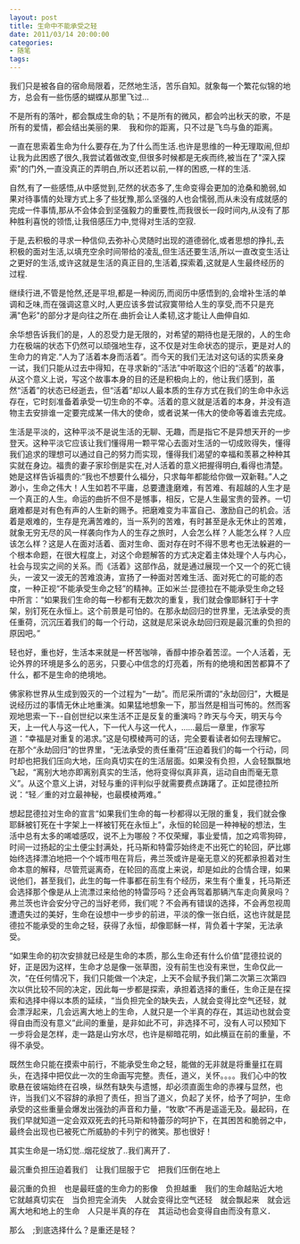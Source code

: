 ```yaml
---
layout: post
title: 生命中不能承受之轻
date: 2011/03/14 20:00:00
categories: 
- 随笔
tags: 
---
```


我们只是被各自的宿命局限着，茫然地生活，苦乐自知。就象每一个繁花似锦的地方，总会有一些伤感的蝴蝶从那里飞过...

不是所有的落叶，都会飘成生命的轨；不是所有的微风，都会吟出秋天的歌，不是所有的爱情，都会结出美丽的果.　我和你的距离，只不过是飞鸟与鱼的距离。

一直在思索着生命为什么要存在,为了什么而生活.也许是思维的一种无理取闹,但却让我为此困惑了很久,我尝试着做改变,但很多时候都是无疾而终,被当在了"深入探索"的门外,一直没真正的弄明白,所以还若以前,一样的困惑,一样的生活.

自然,有了一些感悟,从中感觉到,茫然的状态多了,生命变得会更加的沧桑和脆弱,如果对待事情的处理方式上多了些犹豫,那么坚强的人也会懦弱,而从未没有成就感的完成一件事情,那从不会体会到坚强毅力的重要性,而我很长一段时间内,从没有了那种胜利喜悦的领悟,让我倍感压力中,觉得对生活的空寂.

于是,去积极的寻求一种信仰,去弥补心灵随时出现的道德弱化,或者思想的挣扎,去积极的面对生活,以填充空余时间带给的凌乱,但生活还要生活,所以一直改变生活让之更好的生活,或许这就是生活的真正目的,生活着,探索着,这就是人生最终经历的过程.

继续行进,不管是怆然,还是平坦,都是一种阅历,而阅历中感悟到的,会增补生活的单调和乏味,而在强调这意义时,人更应该多尝试寂寞带给人生的享受,而不只是充满"色彩"的部分才是向往之所在.曲折会让人柔韧,这才能让人曲伸自如.

余华想告诉我们的是，人的忍受力是无限的，对希望的期待也是无限的，人的生命力在极端的状态下仍然可以顽强地生存，这不仅是对生命状态的提示，更是对人的生命力的肯定.“人为了活着本身而活着”。而今天的我们无法对这句话的实质亲身一试，我们只能从过去中得知，在寻求新的“活法”中听取这个旧的“活着”的故事，从这个意义上说，写这个故事本身的目的还是积极向上的，他让我们感到，虽然“活着”的状态已经逝去，但“活着”却以人最本质的生存方式在我们的生命中永远存在，它时刻准备着承受一切生命的不幸。活着的意义就是活着的本身，并没有造物主去安排谁一定要完成某一伟大的使命，或者说某一伟大的使命等着谁去完成。

生活是平淡的，这种平淡不是说生活的无聊、无趣，而是指它不是异想天开的一步登天。这种平淡它应该让我们懂得用一颗平常心去面对生活的一切成败得失，懂得我们追求的理想可以通过自己的努力而实现，懂得我们渴望的幸福和羡慕之种种其实就在身边。福贵的妻子家珍倒是实在,对人活着的意义把握得明白,看得也清楚。她是这样告诉福贵的:“我也不想要什么福分，只求每年都能给你做一双新鞋。”人之渺小，生命之伟大！人生如若不平庸，总要遭逢磨难，有苦难、有超越的人生才是一个真正的人生。命运的曲折不但不是憾事，相反，它是人生最宝贵的营养。一切磨难都是对有色有声的人生新的赐予。把磨难变为丰富自己、激励自己的机会。活着是艰难的，生存是充满苦难的，当一系列的苦难，有时甚至是永无休止的苦难，就象无穷无尽的风一样袭向作为人的生存之旅时，人会怎么样？人能怎么样？人应该怎么样？这是人在面对活着、面对生命、面对存在时不得不思考也无法躲避的一个根本命题，在很大程度上，对这个命题解答的方式决定着主体处理个人与内心，社会与现实之间的关系。而《活着》这部作品，就是通过展现一个又一个的死亡镜头，一波又一波无的苦难浪涛，宣扬了一种面对苦难生活、面对死亡的可能的态度，一种正视“不能承受生命之轻”的精神。正如米兰·昆德拉在不能承受生命之轻中所言：“如果我们生命的每一秒都有无数次的重复，我们就会像耶稣钉于十字架，别钉死在永恒上。这个前景是可怕的。在那永劫回归的世界里，无法承受的责任重荷，沉沉压着我们的每一个行动，这就是尼采说永劫回归观是最沉重的负担的原因吧。”

轻也好，重也好，生活本来就是一杯苦咖啡，香醇中掺杂着苦涩。一个人活着，无论外界的环境是多么的恶劣，只要心中信念的灯亮着，所有的绝境和困苦都算不了什么，都不是生命的绝境地。

佛家称世界从生成到毁灭的一个过程为“一劫”。而尼采所谓的“永劫回归”，大概是说经历过的事情无休止地重演。如果猛地想象一下，那当然是相当可怖的。然而客观地思索一下--自创世纪以来生活不正是反复的重演吗？昨天与今天，明天与今天，上一代人与这一代人，下一代人与这一代人，……最后一章里，作家写道：“幸福是对重复的渴求。”这是句模棱两可的话，完全要看读者如何去理解它。在那个“永劫回归”的世界里，“无法承受的责任重荷”压迫着我们的每一个行动，同时却也把我们压向大地，压向真切实在的生活层面。如果没有负担，人会轻飘飘地飞起，“离别大地亦即离别真实的生活，他将变得似真非真，运动自由而毫无意义”。从这个意义上讲，对轻与重的评判似乎就需要费点踌躇了。正如昆德拉所说：“轻／重的对立最神秘，也最模棱两难。”

想起昆德拉对生命的宣言“如果我们生命的每一秒都得以无限的重复，我们就会像耶稣被钉死在十字架上一样被钉死在永恒上”，永恒的轮回是一种神秘的想法，生活中总有太多的唏嘘感叹，说不上为哪般？不仅荣耀，事业爱情，加之鸡零狗碎，时间一过扬起的尘土便尘封满处，托马斯和特雷莎始终走不出死亡的轮回，萨比娜始终选择漂泊地把一个个城市甩在背后，弗兰茨或许是毫无意义的死都承担着对生命本意的解释，尽管荒诞离奇，在轮回的高度上来说，却是如此的合情合理，如果说他们，甚至我们，此生的每一件事都在前生有个经历，来生有个重复，托马斯还会选择那个像是从上流漂过来给他的特雷莎吗？还会再驾着那辆汽车走向黄泉吗？弗兰茨也许会安分守己的当好老师，我们呢？不会再有错误的选择，不会再忽视周遭遗失过的美好，生命在设想中一步步的前进，平淡的像一张白纸，这也许就是昆德拉不能承受的生命之轻，获得了永恒，却像耶稣一样，背负着十字架，无法承受。

“如果生命的初次安排就已经是生命的本质，那么生命还有什么价值”昆德拉说的好，正是因为这样，生命才总是像一张草图，没有前生也没有来世，生命仅此一次，“在任何情况下，我们只能做一个决定，上天不会赋予我们第二次第三次第四次以供比较不同的决定，因此每一步都是探索，承担着选择的重任，生命正是在探索和选择中得以本质的延续，“当负担完全的缺失去，人就会变得比空气还轻，就会漂浮起来，几会远离大地上的生命，人就只是一个半真的存在，其运动也就会变得自由而没有意义”此间的重量，是非如此不可，非选择不可，没有人可以预知下一步将会是怎样，走一路是山穷水尽，也许是柳暗花明，如此横亘在前的重量，不得不承受。

既然生命只能在摸索中前行，不能承受生命之轻，能做的无非就是将重量扛在肩头，在选择中把仅此一次的生命画写完整。责任，道义，关怀。。。。我们心中的牧歌悬在彼端始终在召唤，纵然有缺失与遗憾，却必须直面生命的赤裸与显然，也许，当我们义不容辞的承担了责任，担当了道义，负起了关怀，给予了呵护，生命承受的这些重量会爆发出强劲的声音和力量，“牧歌”不再是遥遥无及。最起码，在我们早就知道一定会双双死去的托马斯和特蕾莎的呵护下，在其困苦和脆弱之中，最终会出现也已被死亡所威胁的卡列宁的微笑。那也很好！

其实生命是一场幻觉..烟花绽放了..我们离开了．

最沉重负担压迫着我们　让我们屈服于它　把我们压倒在地上

最沉重的负担　也是最旺盛的生命力的影像　负担越重　我们的生命越贴近大地　它就越真切实在　当负担完全消失　人就会变得比空气还轻　就会飘起来　就会远离大地和地上的生命　人只是半真的存在　其运动也会变得自由而没有意义．　

那么　;到底选择什么？是重还是轻？
